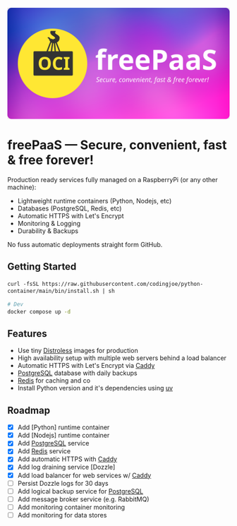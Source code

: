 <p align="center">
<img alt="freePaaS: Secure, convenient, fast & free forever!" src="logo.svg">
</p>

# freePaaS — Secure, convenient, fast & free forever!

Production ready services fully managed on a RaspberryPi (or any other machine):

- Lightweight runtime containers (Python, Nodejs, etc)
- Databases (PostgreSQL, Redis, etc)
- Automatic HTTPS with Let's Encrypt
- Monitoring & Logging
- Durability & Backups

No fuss automatic deployments straight form GitHub.

## Getting Started

```
curl -fsSL https://raw.githubusercontent.com/codingjoe/python-container/main/bin/install.sh | sh
```

```bash
# Dev
docker compose up -d
```

## Features

- Use tiny [Distroless] images for production
- High availability setup with multiple web servers behind a load balancer
- Automatic HTTPS with Let's Encrypt via [Caddy]
- [PostgreSQL] database with daily backups
- [Redis] for caching and co
- Install Python version and it's dependencies using [uv]

## Roadmap

- [x] Add [Python] runtime container
- [x] Add [Nodejs] runtime container
- [x] Add [PostgreSQL] service
- [x] Add [Redis] service
- [x] Add automatic HTTPS with [Caddy]
- [x] Add log draining service [Dozzle]
- [x] Add load balancer for web services w/ [Caddy]
- [ ] Persist Dozzle logs for 30 days
- [ ] Add logical backup service for [PostgreSQL]
- [ ] Add message broker service (e.g. RabbitMQ)
- [ ] Add monitoring container monitoring
- [ ] Add monitoring for data stores

[caddy]: https://caddyserver.com/
[distroless]: https://github.com/GoogleContainerTools/distroless
[postgresql]: https://www.postgresql.org/
[redis]: https://redis.io/
[uv]: https://docs.astral.sh/uv/
